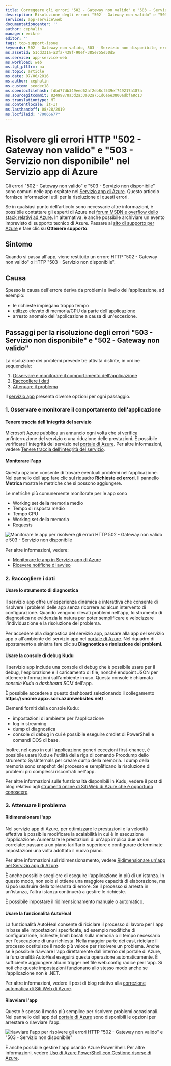```yaml
---
title: Correggere gli errori "502 - Gateway non valido" e "503 - Servizio app di Azure | Microsoft Docs
description: Risoluzione degli errori "502 - Gateway non valido" e "503 - Servizio non disponibile" nelle app ospitate nel Servizio App di Azure.
services: app-service\web
documentationcenter: ''
author: cephalin
manager: erikre
editor: ''
tags: top-support-issue
keywords: 502 - Gateway non valido, 503 - Servizio non disponibile, errore 503, errore 502
ms.assetid: 51cd331a-a3fa-438f-90ef-385e755e50d5
ms.service: app-service-web
ms.workload: web
ms.tgt_pltfrm: na
ms.topic: article
ms.date: 07/06/2016
ms.author: cephalin
ms.custom: seodec18
ms.openlocfilehash: fdbd77db349eed62af2eb8cf539ef749217a187a
ms.sourcegitcommit: 82499878a3d2a33a02a751d6e6e3800adbfa8c13
ms.translationtype: MT
ms.contentlocale: it-IT
ms.lasthandoff: 08/28/2019
ms.locfileid: "70066677"
---
```

# <a name="troubleshoot-http-errors-of-502-bad-gateway-and-503-service-unavailable-in-azure-app-service"></a>Risolvere gli errori HTTP "502 - Gateway non valido" e "503 - Servizio non disponibile" nel Servizio app di Azure
Gli errori "502 - Gateway non valido" e "503 - Servizio non disponibile" sono comuni nelle app ospitate nel [Servizio app di Azure](https://go.microsoft.com/fwlink/?LinkId=529714). Questo articolo fornisce informazioni utili per la risoluzione di questi errori.

Se in qualsiasi punto dell'articolo sono necessarie altre informazioni, è possibile contattare gli esperti di Azure nei [forum MSDN e overflow dello stack relativi ad Azure](https://azure.microsoft.com/support/forums/). In alternativa, è anche possibile archiviare un evento imprevisto di supporto tecnico di Azure. Passare al [sito di supporto per Azure](https://azure.microsoft.com/support/options/) e fare clic su **Ottenere supporto**.

## <a name="symptom"></a>Sintomo
Quando si passa all'app, viene restituito un errore HTTP "502 - Gateway non valido" o HTTP "503 - Servizio non disponibile".

## <a name="cause"></a>Causa
Spesso la causa dell'errore deriva da problemi a livello dell'applicazione, ad esempio:

* le richieste impiegano troppo tempo
* utilizzo elevato di memoria/CPU da parte dell'applicazione
* arresto anomalo dell'applicazione a causa di un'eccezione.

## <a name="troubleshooting-steps-to-solve-502-bad-gateway-and-503-service-unavailable-errors"></a>Passaggi per la risoluzione degli errori "503 - Servizio non disponibile" e "502 - Gateway non valido"
La risoluzione dei problemi prevede tre attività distinte, in ordine sequenziale:

1. [Osservare e monitorare il comportamento dell'applicazione](#observe)
2. [Raccogliere i dati](#collect)
3. [Attenuare il problema](#mitigate)

Il [servizio app](overview.md) presenta diverse opzioni per ogni passaggio.

<a name="observe" />

### <a name="1-observe-and-monitor-application-behavior"></a>1. Osservare e monitorare il comportamento dell'applicazione
#### <a name="track-service-health"></a>Tenere traccia dell'integrità del servizio
Microsoft Azure pubblica un annuncio ogni volta che si verifica un'interruzione del servizio o una riduzione delle prestazioni. È possibile verificare l'integrità del servizio nel [portale di Azure](https://portal.azure.com/). Per altre informazioni, vedere [Tenere traccia dell’integrità del servizio](../monitoring-and-diagnostics/insights-service-health.md).

#### <a name="monitor-your-app"></a>Monitorare l'app
Questa opzione consente di trovare eventuali problemi nell'applicazione. Nel pannello dell'app fare clic sul riquadro **Richieste ed errori**. Il pannello **Metrica** mostra le metriche che si possono aggiungere.

Le metriche più comunemente monitorate per le app sono

* Working set della memoria medio
* Tempo di risposta medio
* Tempo CPU
* Working set della memoria
* Requests

![Monitorare le app per risolvere gli errori HTTP 502 - Gateway non valido e 503 - Servizio non disponibile](./media/app-service-web-troubleshoot-HTTP-502-503/1-monitor-metrics.png)

Per altre informazioni, vedere:

* [Monitorare le app in Servizio app di Azure](web-sites-monitor.md)
* [Ricevere notifiche di avviso](../monitoring-and-diagnostics/insights-receive-alert-notifications.md)

<a name="collect" />

### <a name="2-collect-data"></a>2. Raccogliere i dati
#### <a name="use-the-diagnostics-tool"></a>Usare lo strumento di diagnostica
Il servizio app offre un'esperienza dinamica e interattiva che consente di risolvere i problemi delle app senza ricorrere ad alcun intervento di configurazione. Quando vengono rilevati problemi nell'app, lo strumento di diagnostica ne evidenzia la natura per poter semplificare e velocizzare l'individuazione e la risoluzione del problema.

Per accedere alla diagnostica del servizio app, passare alla app del servizio app o all'ambiente del servizio app nel [portale di Azure](https://portal.azure.com). Nel riquadro di spostamento a sinistra fare clic su **Diagnostica e risoluzione dei problemi**.

#### <a name="use-the-kudu-debug-console"></a>Usare la console di debug Kudu
Il servizio app include una console di debug che è possibile usare per il debug, l'esplorazione e il caricamento di file, nonché endpoint JSON per ottenere informazioni sull'ambiente in uso. Questa console è chiamata *console Kudu* o *dashboard SCM* dell'app.

È possibile accedere a questo dashboard selezionando il collegamento **https://&lt;nome app>.scm.azurewebsites.net/** .

Elementi forniti dalla console Kudu:

* impostazioni di ambiente per l'applicazione
* log in streaming
* dump di diagnostica
* console di debug in cui è possibile eseguire cmdlet di PowerShell e comandi DOS di base.

Inoltre, nel caso in cui l'applicazione generi eccezioni first-chance, è possibile usare Kudu e l'utilità della riga di comando Procdump dello strumento SysInternals per creare dump della memoria. I dump della memoria sono snapshot del processo e semplificano la risoluzione di problemi più complessi riscontrati nell'app.

Per altre informazioni sulle funzionalità disponibili in Kudu, vedere il post di blog relativo agli [strumenti online di Siti Web di Azure che è opportuno conoscere](https://azure.microsoft.com/blog/windows-azure-websites-online-tools-you-should-know-about/).

<a name="mitigate" />

### <a name="3-mitigate-the-issue"></a>3. Attenuare il problema
#### <a name="scale-the-app"></a>Ridimensionare l'app
Nel servizio app di Azure, per ottimizzare le prestazioni e la velocità effettiva è possibile modificare la scalabilità in cui è in esecuzione l'applicazione. Aumentare le prestazioni di un'app implica due azioni correlate: passare a un piano tariffario superiore e configurare determinate impostazioni una volta adottato il nuovo piano.

Per altre informazioni sul ridimensionamento, vedere [Ridimensionare un'app nel Servizio app di Azure](manage-scale-up.md).

È anche possibile scegliere di eseguire l'applicazione in più di un'istanza. In questo modo, non solo si ottiene una maggiore capacità di elaborazione, ma si può usufruire della tolleranza di errore. Se il processo si arresta in un'istanza, l'altra istanza continuerà a gestire le richieste.

È possibile impostare il ridimensionamento manuale o automatico.

#### <a name="use-autoheal"></a>Usare la funzionalità AutoHeal
La funzionalità AutoHeal consente di riciclare il processo di lavoro per l'app in base alle impostazioni specificate, ad esempio modifiche di configurazione, richieste, limiti basati sulla memoria o il tempo necessario per l'esecuzione di una richiesta. Nella maggior parte dei casi, riciclare il processo costituisce il modo più veloce per risolvere un problema. Anche se è possibile riavviare l'app direttamente dall'interno del portale di Azure, la funzionalità AutoHeal eseguirà questa operazione automaticamente. È sufficiente aggiungere alcuni trigger nel file web.config radice per l'app. Si noti che queste impostazioni funzionano allo stesso modo anche se l'applicazione non è .NET.

Per altre informazioni, vedere il post di blog relativo alla [correzione automatica di Siti Web di Azure](https://azure.microsoft.com/blog/auto-healing-windows-azure-web-sites/).

#### <a name="restart-the-app"></a>Riavviare l'app
Questo è spesso il modo più semplice per risolvere problemi occasionali. Nel pannello dell'app del [portale di Azure](https://portal.azure.com/) sono disponibili le opzioni per arrestare o riavviare l'app.

 ![riavviare l'app per risolvere gli errori HTTP "502 - Gateway non valido" e "503 - Servizio non disponibile"](./media/app-service-web-troubleshoot-HTTP-502-503/2-restart.png)

È anche possibile gestire l'app usando Azure PowerShell. Per altre informazioni, vedere [Uso di Azure PowerShell con Gestione risorse di Azure](../powershell-azure-resource-manager.md).

